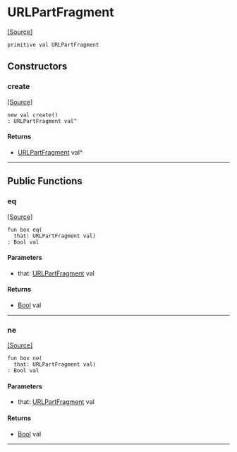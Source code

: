 # URLPartFragment
<span class="source-link">[[Source]](src/http/url_encode.md#L6)</span>
```pony
primitive val URLPartFragment
```

## Constructors

### create
<span class="source-link">[[Source]](src/http/url_encode.md#L6)</span>


```pony
new val create()
: URLPartFragment val^
```

#### Returns

* [URLPartFragment](http-URLPartFragment.md) val^

---

## Public Functions

### eq
<span class="source-link">[[Source]](src/http/url_encode.md#L8)</span>


```pony
fun box eq(
  that: URLPartFragment val)
: Bool val
```
#### Parameters

*   that: [URLPartFragment](http-URLPartFragment.md) val

#### Returns

* [Bool](builtin-Bool.md) val

---

### ne
<span class="source-link">[[Source]](src/http/url_encode.md#L8)</span>


```pony
fun box ne(
  that: URLPartFragment val)
: Bool val
```
#### Parameters

*   that: [URLPartFragment](http-URLPartFragment.md) val

#### Returns

* [Bool](builtin-Bool.md) val

---

